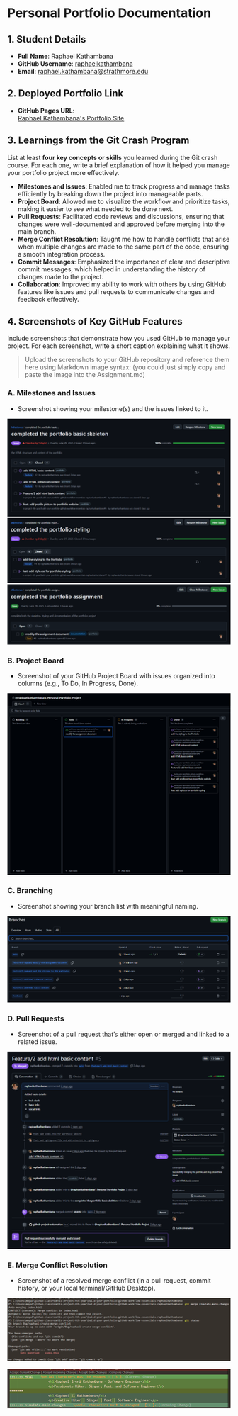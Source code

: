 # Personal Portfolio Documentation

## 1. Student Details

- **Full Name**: Raphael Kathambana
- **GitHub Username**: [raphaelkathambana](www.github.com/raphaelkathambana)
- **Email**: <raphael.kathambana@strathmore.edu>

## 2. Deployed Portfolio Link

- **GitHub Pages URL**:  
[Raphael Kathambana's Portfolio Site](https://is-project-4th-year.github.io/build-your-portfolio-github-workflow-essentials-raphaelkathambana/)

## 3. Learnings from the Git Crash Program

List at least **four key concepts or skills** you learned during the Git crash course. For each one, write a brief explanation of how it helped you manage your portfolio project more effectively.

- **Milestones and Issues**: Enabled me to track progress and manage tasks efficiently by breaking down the project into manageable parts.
- **Project Board**: Allowed me to visualize the workflow and prioritize tasks, making it easier to see what needed to be done next.
- **Pull Requests**: Facilitated code reviews and discussions, ensuring that changes were well-documented and approved before merging into the main branch.
- **Merge Conflict Resolution**: Taught me how to handle conflicts that arise when multiple changes are made to the same part of the code, ensuring a smooth integration process.
- **Commit Messages**: Emphasized the importance of clear and descriptive commit messages, which helped in understanding the history of changes made to the project.
- **Collaboration**: Improved my ability to work with others by using GitHub features like issues and pull requests to communicate changes and feedback effectively.

## 4. Screenshots of Key GitHub Features

Include screenshots that demonstrate how you used GitHub to manage your project. For each screenshot, write a short caption explaining what it shows.

> Upload the screenshots to your GitHub repository and reference them here using Markdown image syntax:
> (you could just simply copy and paste the image into the Assignment.md)

### A. Milestones and Issues

- Screenshot showing your milestone(s) and the issues linked to it.

![Milestone 1 showing project milestones and linked issues](/img/milestone%201.png)
![Milestone 2 showing project milestones and linked issues](/img/milestone%202.png)
![Milestone 3 showing project milestones and linked issues](/img/milestone%203.png)

### B. Project Board

- Screenshot of your GitHub Project Board with issues organized into columns (e.g., To Do, In Progress, Done).

![Project Board showing issues organized into columns](/img/project%20board.png)

### C. Branching

- Screenshot showing your branch list with meaningful naming.

![Branch List showing branches with meaningful names](/img/branches.png)

### D. Pull Requests

- Screenshot of a pull request that’s either open or merged and linked to a related issue.

![Pull Request showing an open pull request linked to an issue](/img/pull%20request.png)

### E. Merge Conflict Resolution

- Screenshot of a resolved merge conflict (in a pull request, commit history, or your local terminal/GitHub Desktop).

![Merge Conflict Showing in the terminal](/img/terminal_commit_conflict.png)

![Merge Conflict Resolution in VS Code](/img/vscode_conflict_resolve.png)
